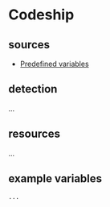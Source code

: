 # Codeship

## sources

- [Predefined variables](https://documentation.codeship.com/basic/builds-and-configuration/set-environment-variables/#default-environment-variables)

## detection

...

## resources

...

## example variables

```bash
...
```
